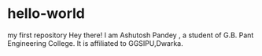 # hello-world
my first repository
Hey there! I am Ashutosh Pandey , a student of G.B. Pant Engineering College.
It is affiliated to GGSIPU,Dwarka.

